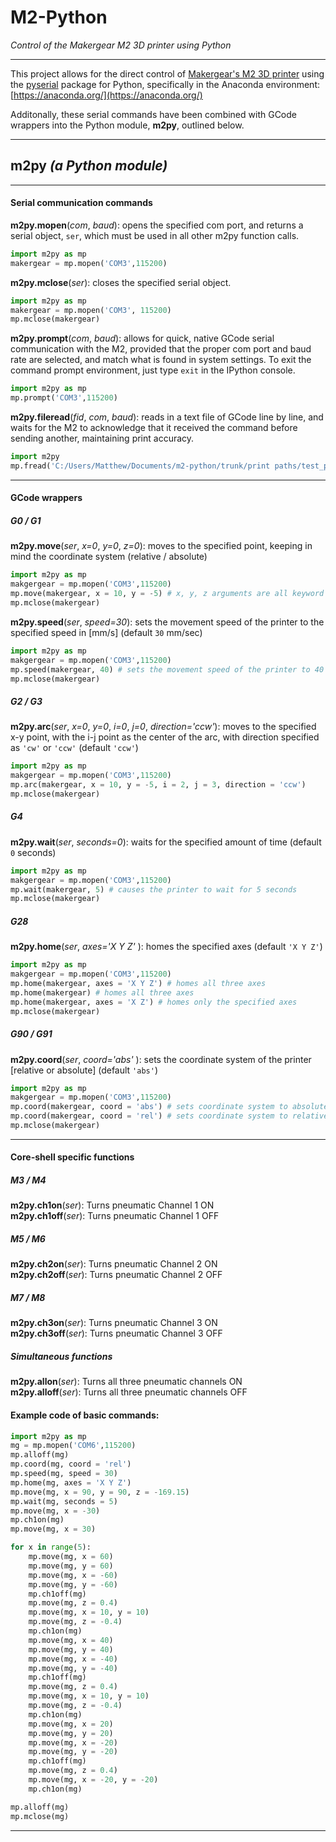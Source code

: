 # M2-Python
*Control of the Makergear M2 3D printer using Python*

---

This project allows for the direct control of [Makergear's M2 3D printer](https://www.makergear.com/products/m2) using the [pyserial](https://pythonhosted.org/pyserial/) package for Python, specifically in the Anaconda environment: [https://anaconda.org/](https://anaconda.org/)

Additonally, these serial commands have been combined with GCode wrappers into the Python module, **m2py**, outlined below. 

---
**m2py** *(a Python module)*
---
---
#### Serial communication commands 
**m2py.mopen**(*com*, *baud*): opens the specified com port, and returns a serial object, `ser`, which must be used in all other m2py function calls.
```python
import m2py as mp
makergear = mp.mopen('COM3',115200)
```
**m2py.mclose**(*ser*): closes the specified serial object.

```python
import m2py as mp
makergear = mp.mopen('COM3', 115200)
mp.mclose(makergear)
```
**m2py.prompt**(*com*, *baud*): allows for quick, native GCode serial communication with the M2, provided that the proper com port and baud rate are selected, and match what is found in system settings. To exit the command prompt environment, just type `exit` in the IPython console.
```python
import m2py as mp
mp.prompt('COM3',115200)
```
**m2py.fileread**(*fid*, *com*, *baud*): reads in a text file of GCode line by line, and waits for the M2 to acknowledge that it received the command before sending another, maintaining print accuracy.
```python
import m2py
mp.fread('C:/Users/Matthew/Documents/m2-python/trunk/print paths/test_path.txt','COM3',115200)
```
---
#### GCode wrappers
##### G0 / G1
**m2py.move**(*ser*, *x=0*, *y=0*, *z=0*): moves to the specified point, keeping in mind the coordinate system (relative / absolute)

```python
import m2py as mp
makgergear = mp.mopen('COM3',115200)
mp.move(makergear, x = 10, y = -5) # x, y, z arguments are all keyword arguments, and default to 0 when not called
mp.mclose(makergear)
```
**m2py.speed**(*ser*, *speed=30*): sets the movement speed of the printer to the specified speed in [mm/s] (default `30` mm/sec)

```python
import m2py as mp
makgergear = mp.mopen('COM3',115200)
mp.speed(makergear, 40) # sets the movement speed of the printer to 40 mm/s
mp.mclose(makergear)
```
##### G2 / G3
**m2py.arc**(*ser*, *x=0*, *y=0*, *i=0*, *j=0*, *direction='ccw'*): moves to the specified x-y point, with the i-j point as the center of the arc, with direction specified as `'cw'` or `'ccw'` (default `'ccw'`)

```python
import m2py as mp
makgergear = mp.mopen('COM3',115200)
mp.arc(makergear, x = 10, y = -5, i = 2, j = 3, direction = 'ccw') 
mp.mclose(makergear)
```
##### G4
**m2py.wait**(*ser*, *seconds=0*): waits for the specified amount of time (default `0` seconds)

```python
import m2py as mp
makgergear = mp.mopen('COM3',115200)
mp.wait(makergear, 5) # causes the printer to wait for 5 seconds 
mp.mclose(makergear)
```
##### G28
**m2py.home**(*ser*, *axes='X Y Z'* ): homes the specified axes (default `'X Y Z'`)

```python
import m2py as mp
makgergear = mp.mopen('COM3',115200)
mp.home(makergear, axes = 'X Y Z') # homes all three axes
mp.home(makergear) # homes all three axes
mp.home(makergear, axes = 'X Z') # homes only the specified axes
mp.mclose(makergear)
```
##### G90 / G91
**m2py.coord**(*ser*, *coord='abs'* ): sets the coordinate system of the printer [relative or absolute] (default `'abs'`)

```python
import m2py as mp
makgergear = mp.mopen('COM3',115200)
mp.coord(makergear, coord = 'abs') # sets coordinate system to absolute
mp.coord(makergear, coord = 'rel') # sets coordinate system to relative
mp.mclose(makergear)
```

---
#### Core-shell specific functions
##### M3 / M4
**m2py.ch1on**(*ser*): Turns pneumatic Channel 1 ON \
**m2py.ch1off**(*ser*): Turns pneumatic Channel 1 OFF

##### M5 / M6
**m2py.ch2on**(*ser*): Turns pneumatic Channel 2 ON \
**m2py.ch2off**(*ser*): Turns pneumatic Channel 2 OFF

##### M7 / M8
**m2py.ch3on**(*ser*): Turns pneumatic Channel 3 ON \
**m2py.ch3off**(*ser*): Turns pneumatic Channel 3 OFF

##### Simultaneous functions
**m2py.allon**(*ser*): Turns all three pneumatic channels ON \
**m2py.alloff**(*ser*): Turns all three pneumatic channels OFF
 


#### Example code of basic commands:
 
```python
import m2py as mp
mg = mp.mopen('COM6',115200)
mp.alloff(mg)
mp.coord(mg, coord = 'rel')
mp.speed(mg, speed = 30)
mp.home(mg, axes = 'X Y Z')
mp.move(mg, x = 90, y = 90, z = -169.15)
mp.wait(mg, seconds = 5)
mp.move(mg, x = -30)
mp.ch1on(mg)
mp.move(mg, x = 30)

for x in range(5):
    mp.move(mg, x = 60)
    mp.move(mg, y = 60)
    mp.move(mg, x = -60)
    mp.move(mg, y = -60)
    mp.ch1off(mg)
    mp.move(mg, z = 0.4)
    mp.move(mg, x = 10, y = 10)
    mp.move(mg, z = -0.4)
    mp.ch1on(mg)
    mp.move(mg, x = 40)
    mp.move(mg, y = 40)
    mp.move(mg, x = -40)
    mp.move(mg, y = -40)
    mp.ch1off(mg)
    mp.move(mg, z = 0.4)
    mp.move(mg, x = 10, y = 10)
    mp.move(mg, z = -0.4)
    mp.ch1on(mg)
    mp.move(mg, x = 20)
    mp.move(mg, y = 20)
    mp.move(mg, x = -20)
    mp.move(mg, y = -20)
    mp.ch1off(mg)
    mp.move(mg, z = 0.4)
    mp.move(mg, x = -20, y = -20)
    mp.ch1on(mg)

mp.alloff(mg)
mp.mclose(mg)
```
---